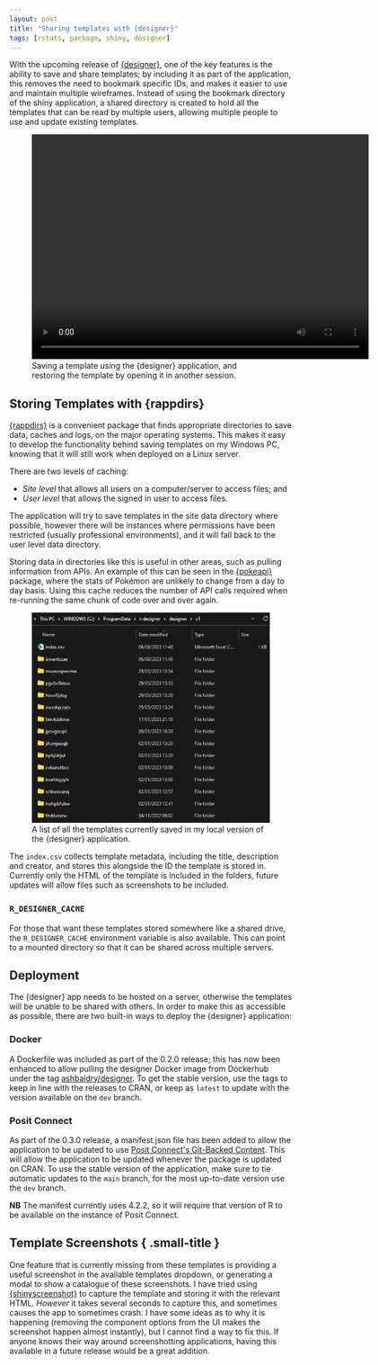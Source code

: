 ```yaml
---
layout: post
title: "Sharing templates with {designer}"
tags: [rstats, package, shiny, designer]
---
```


With the upcoming release of [{designer}](ashbaldry.github.io/designer/), one of the key features is the ability to save and share templates; by including it as part of the application, this removes the need to bookmark specific IDs, and makes it easier to use and maintain multiple wireframes. Instead of using the bookmark directory of the shiny application, a shared directory is created to hold all the templates that can be read by multiple users, allowing multiple people to use and update existing templates.

<figure>
<video width="600" height="400" controls>
<source src="/assets/img/blog/designer-0-3-0/designer_template_example.mp4" type="video/mp4">
</video>

<figcaption>
Saving a template using the {designer} application, and restoring the template by opening it in another session.
</figcaption>
</figure>

## Storing Templates with {rappdirs}

[{rappdirs}](https://rappdirs.r-lib.org/) is a convenient package that finds appropriate directories to save data, caches and logs, on the major operating systems. This makes it easy to develop the functionality behind saving templates on my Windows PC, knowing that it will still work when deployed on a Linux server. 

There are two levels of caching:

- *Site level* that allows all users on a computer/server to access files; and
- *User level* that allows the signed in user to access files.

The application will try to save templates in the site data directory where possible, however there will be instances where permissions have been restricted (usually professional environments), and it will fall back to the user level data directory.

Storing data in directories like this is useful in other areas, such as pulling information from APIs. An example of this can be seen in the [{pokeapi}](https://github.com/ashbaldry/pokeapi) package, where the stats of Pokémon are unlikely to change from a day to day basis. Using this cache reduces the number of API calls required when re-running the same chunk of code over and over again.

<figure>
<img src="../assets/img/blog/designer-0-3-0/designer-app-templates.png" alt="File explorer showing the template folders created by the designer application in the shared data directory">
<figcaption>
A list of all the templates currently saved in my local version of the {designer} application.
</figcaption>
</figure>

The `index.csv` collects template metadata, including the title, description and creator, and stores this alongside the ID the template is stored in. Currently only the HTML of the template is included in the folders, future updates will allow files such as screenshots to be included.

### `R_DESIGNER_CACHE`

For those that want these templates stored somewhere like a shared drive, the `R_DESIGNER_CACHE` environment variable is also available. This can point to a mounted directory so that it can be shared across multiple servers.

## Deployment

The {designer} app needs to be hosted on a server, otherwise the templates will be unable to be shared with others. In order to make this as accessible as possible, there are two built-in ways to deploy the {designer} application:

### Docker

A Dockerfile was included as part of the 0.2.0 release; this has now been enhanced to allow pulling the designer Docker image from Dockerhub under the tag [ashbaldry/designer](https://hub.docker.com/r/ashbaldry/designer#!). To get the stable version, use the tags to keep in line with the releases to CRAN, or keep as `latest` to update with the version available on the `dev` branch.

### Posit Connect

As part of the 0.3.0 release, a manifest.json file has been added to allow the application to be updated to use [Posit Connect's Git-Backed Content](https://docs.posit.co/connect/user/git-backed/). This will allow the application to be updated whenever the package is updated on CRAN. To use the stable version of the application, make sure to tie automatic updates to the `main` branch, for the most up-to-date version use the `dev` branch.

**NB** The manifest currently uses 4.2.2, so it will require that version of R to be available on the instance of Posit Connect.

<style>
.small-title h2 {
  font-size: 1.2em;
  font-weight: 600;
}
</style>

## Template Screenshots { .small-title }

One feature that is currently missing from these templates is providing a useful screenshot in the available templates dropdown, or generating a modal to show a catalogue of these screenshots. I have tried using [{shinyscreenshot}](https://github.com/daattali/shinyscreenshot) to capture the template and storing it with the relevant HTML. *However* it takes several seconds to capture this, and sometimes causes the app to sometimes crash. I have some ideas as to why it is happening (removing the component options from the UI makes the screenshot happen almost instantly), but I cannot find a way to fix this. If anyone knows their way around screenshotting applications, having this available in a future release would be a great addition.
